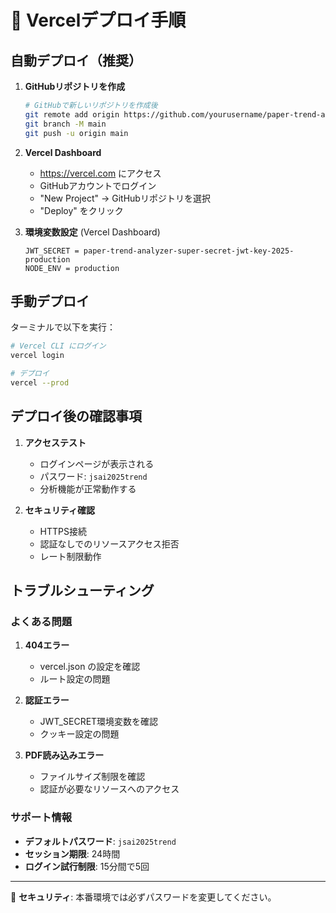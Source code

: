 # 🚀 Vercelデプロイ手順

## 自動デプロイ（推奨）

1. **GitHubリポジトリを作成**
   ```bash
   # GitHubで新しいリポジトリを作成後
   git remote add origin https://github.com/yourusername/paper-trend-analyzer.git
   git branch -M main
   git push -u origin main
   ```

2. **Vercel Dashboard**
   - https://vercel.com にアクセス
   - GitHubアカウントでログイン
   - "New Project" → GitHubリポジトリを選択
   - "Deploy" をクリック

3. **環境変数設定** (Vercel Dashboard)
   ```
   JWT_SECRET = paper-trend-analyzer-super-secret-jwt-key-2025-production
   NODE_ENV = production
   ```

## 手動デプロイ

ターミナルで以下を実行：

```bash
# Vercel CLI にログイン
vercel login

# デプロイ
vercel --prod
```

## デプロイ後の確認事項

1. **アクセステスト**
   - ログインページが表示される
   - パスワード: `jsai2025trend`
   - 分析機能が正常動作する

2. **セキュリティ確認**
   - HTTPS接続
   - 認証なしでのリソースアクセス拒否
   - レート制限動作

## トラブルシューティング

### よくある問題

1. **404エラー**
   - vercel.json の設定を確認
   - ルート設定の問題

2. **認証エラー**
   - JWT_SECRET環境変数を確認
   - クッキー設定の問題

3. **PDF読み込みエラー**
   - ファイルサイズ制限を確認
   - 認証が必要なリソースへのアクセス

### サポート情報

- **デフォルトパスワード**: `jsai2025trend`
- **セッション期限**: 24時間
- **ログイン試行制限**: 15分間で5回

---

🔐 **セキュリティ**: 本番環境では必ずパスワードを変更してください。